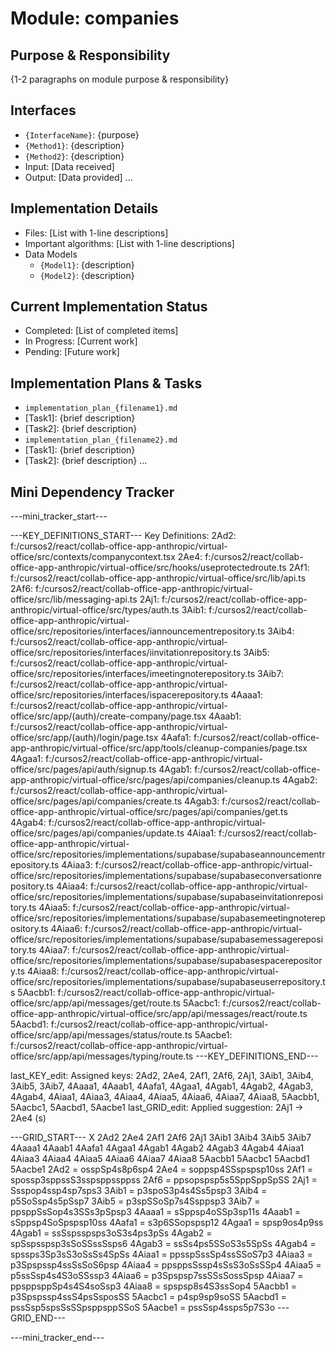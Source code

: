 # Module: companies

## Purpose & Responsibility
{1-2 paragraphs on module purpose & responsibility}

## Interfaces
* `{InterfaceName}`: {purpose}
* `{Method1}`: {description}
* `{Method2}`: {description}
* Input: [Data received]
* Output: [Data provided]
...

## Implementation Details
* Files: [List with 1-line descriptions]
* Important algorithms: [List with 1-line descriptions]
* Data Models
    * `{Model1}`: {description}
    * `{Model2}`: {description}

## Current Implementation Status
* Completed: [List of completed items]
* In Progress: [Current work]
* Pending: [Future work]

## Implementation Plans & Tasks
* `implementation_plan_{filename1}.md`
* [Task1]: {brief description}
* [Task2]: {brief description}
* `implementation_plan_{filename2}.md`
* [Task1]: {brief description}
* [Task2]: {brief description} 
...

## Mini Dependency Tracker
---mini_tracker_start---

---KEY_DEFINITIONS_START---
Key Definitions:
2Ad2: f:/cursos2/react/collab-office-app-anthropic/virtual-office/src/contexts/companycontext.tsx
2Ae4: f:/cursos2/react/collab-office-app-anthropic/virtual-office/src/hooks/useprotectedroute.ts
2Af1: f:/cursos2/react/collab-office-app-anthropic/virtual-office/src/lib/api.ts
2Af6: f:/cursos2/react/collab-office-app-anthropic/virtual-office/src/lib/messaging-api.ts
2Aj1: f:/cursos2/react/collab-office-app-anthropic/virtual-office/src/types/auth.ts
3Aib1: f:/cursos2/react/collab-office-app-anthropic/virtual-office/src/repositories/interfaces/iannouncementrepository.ts
3Aib4: f:/cursos2/react/collab-office-app-anthropic/virtual-office/src/repositories/interfaces/iinvitationrepository.ts
3Aib5: f:/cursos2/react/collab-office-app-anthropic/virtual-office/src/repositories/interfaces/imeetingnoterepository.ts
3Aib7: f:/cursos2/react/collab-office-app-anthropic/virtual-office/src/repositories/interfaces/ispacerepository.ts
4Aaaa1: f:/cursos2/react/collab-office-app-anthropic/virtual-office/src/app/(auth)/create-company/page.tsx
4Aaab1: f:/cursos2/react/collab-office-app-anthropic/virtual-office/src/app/(auth)/login/page.tsx
4Aafa1: f:/cursos2/react/collab-office-app-anthropic/virtual-office/src/app/tools/cleanup-companies/page.tsx
4Agaa1: f:/cursos2/react/collab-office-app-anthropic/virtual-office/src/pages/api/auth/signup.ts
4Agab1: f:/cursos2/react/collab-office-app-anthropic/virtual-office/src/pages/api/companies/cleanup.ts
4Agab2: f:/cursos2/react/collab-office-app-anthropic/virtual-office/src/pages/api/companies/create.ts
4Agab3: f:/cursos2/react/collab-office-app-anthropic/virtual-office/src/pages/api/companies/get.ts
4Agab4: f:/cursos2/react/collab-office-app-anthropic/virtual-office/src/pages/api/companies/update.ts
4Aiaa1: f:/cursos2/react/collab-office-app-anthropic/virtual-office/src/repositories/implementations/supabase/supabaseannouncementrepository.ts
4Aiaa3: f:/cursos2/react/collab-office-app-anthropic/virtual-office/src/repositories/implementations/supabase/supabaseconversationrepository.ts
4Aiaa4: f:/cursos2/react/collab-office-app-anthropic/virtual-office/src/repositories/implementations/supabase/supabaseinvitationrepository.ts
4Aiaa5: f:/cursos2/react/collab-office-app-anthropic/virtual-office/src/repositories/implementations/supabase/supabasemeetingnoterepository.ts
4Aiaa6: f:/cursos2/react/collab-office-app-anthropic/virtual-office/src/repositories/implementations/supabase/supabasemessagerepository.ts
4Aiaa7: f:/cursos2/react/collab-office-app-anthropic/virtual-office/src/repositories/implementations/supabase/supabasespacerepository.ts
4Aiaa8: f:/cursos2/react/collab-office-app-anthropic/virtual-office/src/repositories/implementations/supabase/supabaseuserrepository.ts
5Aacbb1: f:/cursos2/react/collab-office-app-anthropic/virtual-office/src/app/api/messages/get/route.ts
5Aacbc1: f:/cursos2/react/collab-office-app-anthropic/virtual-office/src/app/api/messages/react/route.ts
5Aacbd1: f:/cursos2/react/collab-office-app-anthropic/virtual-office/src/app/api/messages/status/route.ts
5Aacbe1: f:/cursos2/react/collab-office-app-anthropic/virtual-office/src/app/api/messages/typing/route.ts
---KEY_DEFINITIONS_END---

last_KEY_edit: Assigned keys: 2Ad2, 2Ae4, 2Af1, 2Af6, 2Aj1, 3Aib1, 3Aib4, 3Aib5, 3Aib7, 4Aaaa1, 4Aaab1, 4Aafa1, 4Agaa1, 4Agab1, 4Agab2, 4Agab3, 4Agab4, 4Aiaa1, 4Aiaa3, 4Aiaa4, 4Aiaa5, 4Aiaa6, 4Aiaa7, 4Aiaa8, 5Aacbb1, 5Aacbc1, 5Aacbd1, 5Aacbe1
last_GRID_edit: Applied suggestion: 2Aj1 -> 2Ae4 (s)

---GRID_START---
X 2Ad2 2Ae4 2Af1 2Af6 2Aj1 3Aib1 3Aib4 3Aib5 3Aib7 4Aaaa1 4Aaab1 4Aafa1 4Agaa1 4Agab1 4Agab2 4Agab3 4Agab4 4Aiaa1 4Aiaa3 4Aiaa4 4Aiaa5 4Aiaa6 4Aiaa7 4Aiaa8 5Aacbb1 5Aacbc1 5Aacbd1 5Aacbe1
2Ad2 = osspSp4s8p6sp4
2Ae4 = soppsp4SSspspsp10ss
2Af1 = spossp3sppssS3sspsppssppss
2Af6 = ppsopspsp5s5SppSppSpSS
2Aj1 = Ssspop4ssp4sp7sps3
3Aib1 = p3spoS3p4s4Ss5psp3
3Aib4 = p5SoSsp4s5pSsp7
3Aib5 = p3spSSoSp7s4Ssppsp3
3Aib7 = ppsppSsSop4s3SSs3pSpsp3
4Aaaa1 = sSppsp4oSSp3sp11s
4Aaab1 = sSppsp4SoSpspsp10ss
4Aafa1 = s3p6SSopspsp12
4Agaa1 = spsp9os4p9ss
4Agab1 = ssSspsspsps3oS3s4ps3pSs
4Agab2 = spSspsspsp3sSoSSssSsps6
4Agab3 = ssSs4ps5SSoS3s5SpSs
4Agab4 = spssps3Sp3sS3oSsSs4SpSs
4Aiaa1 = ppsspSssSp4ssSSoS7p3
4Aiaa3 = p3Spspssp4ssSsSoS6psp
4Aiaa4 = ppsppsSssp4sSsS3oSsSSp4
4Aiaa5 = p5ssSsp4s4S3oSSssp3
4Aiaa6 = p3Spspsp7ssSSsSossSpsp
4Aiaa7 = ppsppsppSp4s4S4soSsp3
4Aiaa8 = spspsp8s4S3ssSop4
5Aacbb1 = p3Spspssp4ssS4psSsposSS
5Aacbc1 = p4sp9sp9soSS
5Aacbd1 = pssSsp5spsSsSSpsppsppSSoS
5Aacbe1 = pssSsp4ssps5p7S3o
---GRID_END---

---mini_tracker_end---
